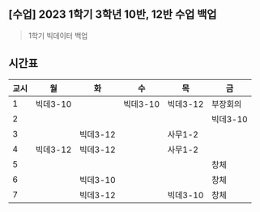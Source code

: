 ## [수업] 2023 1학기 3학년 10반, 12반 수업 백업
> 1학기 빅데이터 백업

## 시간표
| 교시 | 월 | 화 | 수 | 목 | 금 |
| ------ | ------ | ------ | ------ | ------ | ------ |
| 1 | 빅데3-10 |  | 빅데3-10 | 빅데3-12 | 부장회의 |
| 2 |  |  |  |  | 빅데3-10 |
| 3 |  |  빅데3-12|  | 사무1-2 |  |
| 4 | 빅데3-12 | 빅데3-12 |  | 사무1-2 |  |
| 5 |  |  |  |  | 창체 |
| 6 |  | 빅데3-10 |  |  | 창체 |
| 7 |  | 빅데3-12 |  | 빅데3-10 | 창체 |
